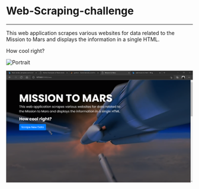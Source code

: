 # Web-Scraping-challenge
<hr>

This web application scrapes various websites for data related to the Mission to Mars and displays the information in a single HTML.

How cool right?

![Portrait](https://github.com/andrebestrada/Web-Scraping-challenge/blob/main/Portrait.jpg?raw=true)

![Portrait](https://github.com/andrebestrada/Web-Scraping-challenge/blob/main/Missions_to_Mars/Portrait.png?raw=true)
